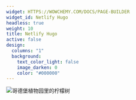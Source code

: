 ```yaml
---
widget: HTTPS://WOWCHEMY.COM/DOCS/PAGE-BUILDER
widget_id: Netlify Hugo
headless: true
weight: 10
title: Netlify Hugo
active: false
design:
  columns: "1"
  background:
    text_color_light: false
    image_darken: 0
    color: "#000000"
---
```

![哥德堡植物园里的柠檬树](acfa7538.jpg "哥德堡植物园里的柠檬树")